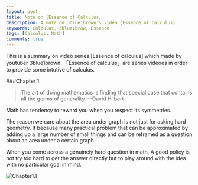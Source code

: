```yaml
---
layout: post
title: Note on [Essence of Calculus]
description: A note on 3blue1brown's video [Essence of Calculus]
keywords: Calculus, 3blue1brow, Essence
tags: [Calculus, Math]
comments: true
---
```


This is a summary on video series [Essence of calculus] which made by youtuber 3blue1brown. 「Essence of calculus」are series videoes in order to provide some intutive of calculus.

###Chapter 1

> The art of doing mathematics is finding that special case that contains all the germs of generality. --David Hilbert

Math has tendency to reward you when you respect its symmetries.

The reason we care about the area under graph is not  just for asking hard geometry. It because many practical problem that can be approximated by adding up a large number of small things and can be reframed as a question about an area under a certain graph.

When you come across a genuinely hard question in math, A good policy is not try too hard to get the answer directly but to play around with the idea with no particular goal in mind.

![Chapter1.1](http://boan2014.github.com/images/Essence_of_Calculus/Chapter1.1.png)
